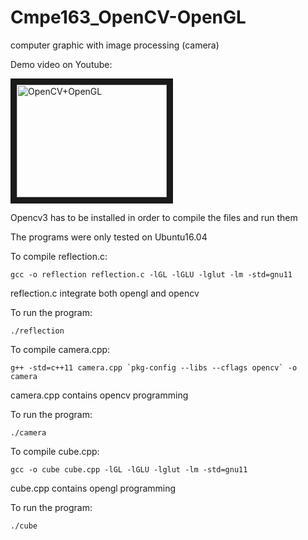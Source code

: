 # Cmpe163_OpenCV-OpenGL
computer graphic with image processing (camera)

Demo video on Youtube:

<a href="http://www.youtube.com/watch?feature=player_embedded&v=FasX8Iwam7k
" target="_blank"><img src="http://img.youtube.com/vi/FasX8Iwam7k/0.jpg" 
alt="OpenCV+OpenGL" width="240" height="180" border="10" /></a>

Opencv3 has to be installed in order to compile the files and run them

The programs were only tested on Ubuntu16.04

To compile reflection.c:

`gcc -o reflection reflection.c -lGL -lGLU -lglut -lm -std=gnu11`

reflection.c integrate both opengl and opencv

To run the program:

`./reflection`

To compile camera.cpp:

```g++ -std=c++11 camera.cpp `pkg-config --libs --cflags opencv` -o camera```

camera.cpp contains opencv programming

To run the program:

`./camera`

To compile cube.cpp:

`gcc -o cube cube.cpp -lGL -lGLU -lglut -lm -std=gnu11`

cube.cpp contains opengl programming

To run the program:

`./cube`
